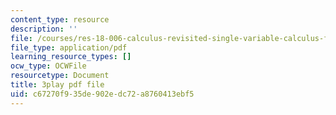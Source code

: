 ```yaml
---
content_type: resource
description: ''
file: /courses/res-18-006-calculus-revisited-single-variable-calculus-fall-2010/c67270f935de902edc72a8760413ebf5_ehDAxjFK1jU.pdf
file_type: application/pdf
learning_resource_types: []
ocw_type: OCWFile
resourcetype: Document
title: 3play pdf file
uid: c67270f9-35de-902e-dc72-a8760413ebf5
---
```

